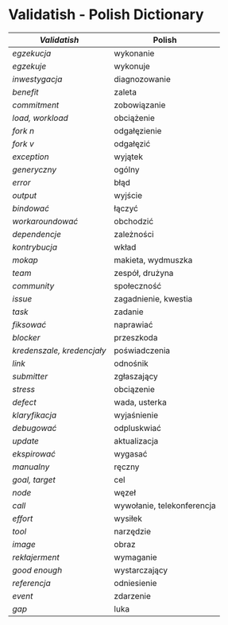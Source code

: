 # Validatish - Polish Dictionary

*Validatish* | Polish
--- | ---
*egzekucja*	| wykonanie
*egzekuje* | wykonuje
*inwestygacja* |	diagnozowanie
*benefit* |	zaleta
*commitment* |	zobowiązanie
*load, workload* | obciążenie
*fork n* |	odgałęzienie
*fork v* |	odgałęzić
*exception* |	wyjątek
*generyczny* | ogólny
*error* |	błąd
*output* |	wyjście
*bindować* |	łączyć
*workaroundować* |	obchodzić
*dependencje* |	zależności
*kontrybucja* |	wkład
*mokap* |	makieta, wydmuszka
*team* | zespół, drużyna
*community* |społeczność
*issue* | zagadnienie, kwestia
*task* | zadanie
*fiksować* | naprawiać
*blocker* | przeszkoda
*kredenszale, kredencjały* | poświadczenia
*link* | odnośnik
*submitter* | zgłaszający
*stress* | obciązenie
*defect* | wada, usterka
*klaryfikacja* | wyjaśnienie
*debugować* | odpluskwiać
*update* | aktualizacja
*ekspirować* | wygasać
*manualny* | ręczny
*goal, target* | cel
*node* | węzeł
*call* | wywołanie, telekonferencja
*effort* | wysiłek
*tool* | narzędzie
*image* | obraz
*rekłajerment* | wymaganie
*good enough* | wystarczający
*referencja* | odniesienie
*event* | zdarzenie
*gap* | luka
